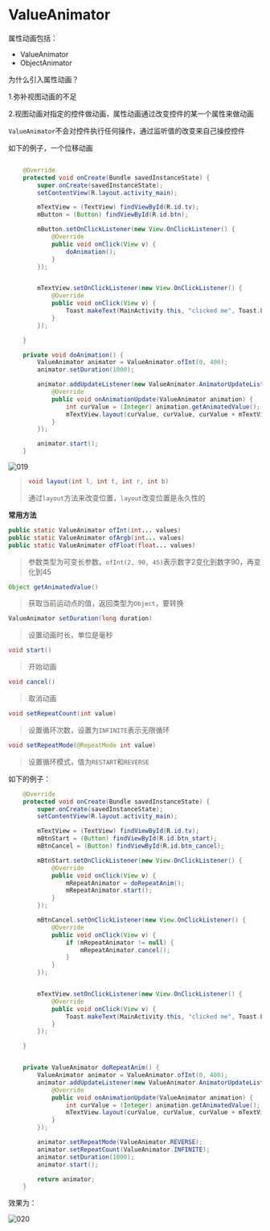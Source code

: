 # ValueAnimator

属性动画包括：

+ ValueAnimator
+ ObjectAnimator

为什么引入属性动画？

1.弥补视图动画的不足

2.视图动画对指定的控件做动画，属性动画通过改变控件的某一个属性来做动画



`ValueAnimator`不会对控件执行任何操作，通过监听值的改变来自己操控控件

如下的例子，一个位移动画

```java

    @Override
    protected void onCreate(Bundle savedInstanceState) {
        super.onCreate(savedInstanceState);
        setContentView(R.layout.activity_main);

        mTextView = (TextView) findViewById(R.id.tv);
        mButton = (Button) findViewById(R.id.btn);

        mButton.setOnClickListener(new View.OnClickListener() {
            @Override
            public void onClick(View v) {
                doAnimation();
            }
        });


        mTextView.setOnClickListener(new View.OnClickListener() {
            @Override
            public void onClick(View v) {
                Toast.makeText(MainActivity.this, "clicked me", Toast.LENGTH_SHORT).show();
            }
        });

    }

    private void doAnimation() {
        ValueAnimator animator = ValueAnimator.ofInt(0, 400);
        animator.setDuration(1000);

        animator.addUpdateListener(new ValueAnimator.AnimatorUpdateListener() {
            @Override
            public void onAnimationUpdate(ValueAnimator animation) {
                int curValue = (Integer) animation.getAnimatedValue();
                mTextView.layout(curValue, curValue, curValue + mTextView.getWidth(), curValue + mTextView.getHeight());
            }
        });

        animator.start();
    }
```

![019](https://github.com/winfredzen/Android-Basic/blob/master/Animation/images/019.gif)

> ```java
> void layout(int l, int t, int r, int b)
> ```
>
> 通过`layout`方法来改变位置，`layout`改变位置是永久性的



**常用方法**

```java
public static ValueAnimator ofInt(int... values)
public static ValueAnimator ofArgb(int... values)
public static ValueAnimator ofFloat(float... values)
```

> 参数类型为可变长参数。`ofInt(2, 90, 45)`表示数字2变化到数字90，再变化到45

```java
Object getAnimatedValue()
```

> 获取当前运动点的值，返回类型为`Object`，要转换

```java
ValueAnimator setDuration(long duration)
```

> 设置动画时长，单位是毫秒

```java
void start()
```

> 开始动画

```java
void cancel()
```

> 取消动画

```java
void setRepeatCount(int value)
```

> 设置循环次数，设置为`INFINITE`表示无限循环

```java
void setRepeatMode(@RepeatMode int value)
```

> 设置循环模式，值为`RESTART`和`REVERSE`



如下的例子：

```java
    @Override
    protected void onCreate(Bundle savedInstanceState) {
        super.onCreate(savedInstanceState);
        setContentView(R.layout.activity_main);

        mTextView = (TextView) findViewById(R.id.tv);
        mBtnStart = (Button) findViewById(R.id.btn_start);
        mBtnCancel = (Button) findViewById(R.id.btn_cancel);

        mBtnStart.setOnClickListener(new View.OnClickListener() {
            @Override
            public void onClick(View v) {
                mRepeatAnimator = doRepeatAnim();
                mRepeatAnimator.start();
            }
        });

        mBtnCancel.setOnClickListener(new View.OnClickListener() {
            @Override
            public void onClick(View v) {
                if (mRepeatAnimator != null) {
                    mRepeatAnimator.cancel();
                }
            }
        });


        mTextView.setOnClickListener(new View.OnClickListener() {
            @Override
            public void onClick(View v) {
                Toast.makeText(MainActivity.this, "clicked me", Toast.LENGTH_SHORT).show();
            }
        });

    }


    private ValueAnimator doRepeatAnim() {
        ValueAnimator animator = ValueAnimator.ofInt(0, 400);
        animator.addUpdateListener(new ValueAnimator.AnimatorUpdateListener() {
            @Override
            public void onAnimationUpdate(ValueAnimator animation) {
                int curValue = (Integer) animation.getAnimatedValue();
                mTextView.layout(curValue, curValue, curValue + mTextView.getWidth(), curValue + mTextView.getHeight());
            }
        });

        animator.setRepeatMode(ValueAnimator.REVERSE);
        animator.setRepeatCount(ValueAnimator.INFINITE);
        animator.setDuration(1000);
        animator.start();

        return animator;
    }
```

效果为：

![020](https://github.com/winfredzen/Android-Basic/blob/master/Animation/images/020.gif)



























